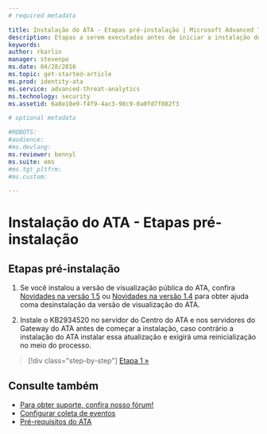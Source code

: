 ```yaml
---
# required metadata

title: Instalação do ATA - Etapas pré-instalação | Microsoft Advanced Threat Analytics
description: Etapas a serem executadas antes de iniciar a instalação do Microsoft Advanced Threat Analytics
keywords:
author: rkarlin
manager: stevenpo
ms.date: 04/28/2016
ms.topic: get-started-article
ms.prod: identity-ata
ms.service: advanced-threat-analytics
ms.technology: security
ms.assetid: 6a8e18e9-f4f9-4ac3-98c9-0a0fd7f082f3

# optional metadata

#ROBOTS:
#audience:
#ms.devlang:
ms.reviewer: bennyl
ms.suite: ems
#ms.tgt_pltfrm:
#ms.custom:

---
```


# Instalação do ATA - Etapas pré-instalação

## Etapas pré-instalação

1.  Se você instalou a versão de visualização pública do ATA, confira [Novidades na versão 1.5](whats-new-version-1.5.md) ou [Novidades na versão 1.4](whats-new-version-1.4.md) para obter ajuda coma desinstalação da versão de visualização do ATA.

2.  Instale o KB2934520 no servidor do Centro do ATA e nos servidores do Gateway do ATA antes de começar a instalação, caso contrário a instalação do ATA instalar essa atualização e exigirá uma reinicialização no meio do processo.

>[!div class="step-by-step"]
[Etapa 1 »](install-ata-step1.md)


## Consulte também

- [Para obter suporte, confira nosso fórum!](https://social.technet.microsoft.com/Forums/security/en-US/home?forum=mata)
- [Configurar coleta de eventos](/advanced-threat-analytics/plandesign/configure-event-collection)
- [Pré-requisitos do ATA](/advanced-threat-analytics/plandesign/ata-prerequisites)


<!--HONumber=Apr16_HO2-->


